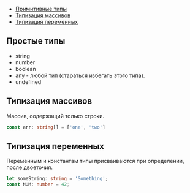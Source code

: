 * [Примитивные типы](https://github.com/2gnc/WebRes/blob/master/typeScript.md#Простые-типы)
* [Типизация массивов](https://github.com/2gnc/WebRes/blob/master/typeScript.md#Простые-типы)
* [Типизация переменных](https://github.com/2gnc/WebRes/blob/master/typeScript.md#Простые-типы)

## Простые типы
* string
* number
* boolean
* any - любой тип (стараться избегать этого типа). 
* undefined

## Типизация массивов
Массив, содержащий только строки.
```typescript 
const arr: string[] = ['one', 'two']
```

## Типизация переменных
Переменным и константам типы присваиваются при определении, после двоеточия.

```typescript
let someString: string = 'Something';
const NUM: number = 42;
```
